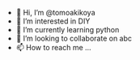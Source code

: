 - 👋 Hi, I’m @tomoakikoya
- 👀 I’m interested in DIY
- 🌱 I’m currently learning python
- 💞️ I’m looking to collaborate on abc
- 📫 How to reach me ...

<!---
tomoakikoya/tomoakikoya is a ✨ special ✨ repository because its `README.md` (this file) appears on your GitHub profile.
You can click the Preview link to take a look at your changes.
--->
